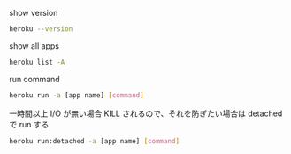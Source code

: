 show version
```bash
heroku --version
```
show all apps
```bash
heroku list -A
```
run command
```bash
heroku run -a [app name] [command]
```
一時間以上 I/O が無い場合 KILL されるので、それを防ぎたい場合は detached で run する
```bash
heroku run:detached -a [app name] [command]
```
